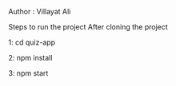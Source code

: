 Author : Villayat Ali

Steps to run the project After cloning the project 

1: cd quiz-app

2: npm install

3: npm start

